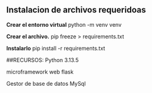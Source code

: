 ## Instalacion de archivos requeridoas

**Crear el entorno virtual**
python -m venv venv

**Crear el archivo.**
pip freeze > requirements.txt

**Instalarlo**
pip install -r requirements.txt

##RECURSOS:
Python 3.13.5

microframework web
flask

Gestor de base de datos
MySql
